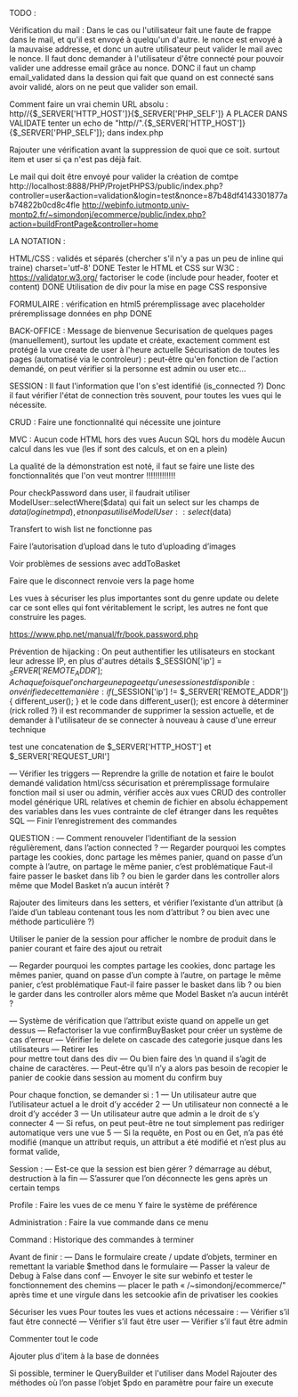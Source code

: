 TODO :

Vérification du mail :
Dans le cas ou l'utilisateur fait une faute de frappe dans le mail, et qu'il est envoyé à quelqu'un d'autre.
le nonce est envoyé à la mauvaise addresse, et donc un autre utilisateur peut valider le mail avec le nonce.
Il faut donc demander à l'utilisateur d'être connecté pour pouvoir valider une addresse email grâce au nonce.
DONC il faut un champ email_validated dans la dession qui fait que quand on est connecté sans avoir validé, alors on ne peut que valider son email.

Comment faire un vrai chemin URL absolu :
http//{$_SERVER['HTTP_HOST']}{$_SERVER['PHP_SELF']}
A PLACER DANS VALIDATE
tenter un echo de "http//".{$_SERVER['HTTP_HOST']}{$_SERVER['PHP_SELF']}; dans index.php

Rajouter une vérification avant la suppression de quoi que ce soit. surtout item et user si ça n'est pas déjà fait.

Le mail qui doit être envoyé pour valider la création de comtpe
http://localhost:8888/PHP/ProjetPHPS3/public/index.php?controller=user&action=validation&login=test&nonce=87b48df4143301877ab74822b0cd8c4fle
http://webinfo.iutmontp.univ-montp2.fr/~simondonj/ecommerce/public/index.php?action=buildFrontPage&controller=home

LA NOTATION :

HTML/CSS :
validés et séparés (chercher s'il n'y a pas un peu de inline qui traine)
charset='utf-8' DONE
Tester le HTML et CSS sur W3C : https://validator.w3.org/
factoriser le code (include pour header, footer et content) DONE
Utilisation de div pour la mise en page
CSS responsive

FORMULAIRE :
vérification en html5
préremplissage avec placeholder
préremplissage données en php DONE

BACK-OFFICE :
Message de bienvenue
Securisation de quelques pages (manuellement), surtout les update et créate, exactement comment est protégé la vue create de user à l'heure actuelle
Sécurisation de toutes les pages (automatisé via le controleur) : peut-être qu'en fonction de l'action demandé, on peut vérifier si la personne est admin ou user etc...

SESSION :
Il faut l'information que l'on s'est identifié (is_connected ?)
Donc il faut vérifier l'état de connection très souvent, pour toutes les vues qui le nécessite.

CRUD :
Faire une fonctionnalité qui nécessite une jointure

MVC :
Aucun code HTML hors des vues
Aucun SQL hors du modèle
Aucun calcul dans les vue (les if sont des calculs, et on en a plein)


La qualité de la démonstration est noté, il faut se faire une liste des fonctionnalités que l'on veut montrer !!!!!!!!!!!!!

Pour checkPassword dans user, il faudrait utiliser ModelUser::selectWhere($data) qui fait un select sur les champs de $data (login et mpd), et non pas utilisé ModelUser::select($data)



Transfert to wish list ne fonctionne pas

Faire l’autorisation d’upload dans le tuto d’uploading d’images

Voir problèmes de sessions avec addToBasket

Faire que le disconnect renvoie vers la page home

Les vues à sécuriser les plus importantes sont du genre update ou delete car ce sont elles qui font véritablement le script, les autres ne font que construire les pages.

https://www.php.net/manual/fr/book.password.php

Prévention de hijacking :
	On peut authentifier les utilisateurs en stockant leur adresse IP, en plus d'autres détails
	$_SESSION['ip'] = $_SERVER['REMOTE_ADDR'];
	A chaque fois que l'on charge une page et qu'une session est disponible :
	on vérifie de cette manière :
	if ($_SESSION['ip'] != $_SERVER['REMOTE_ADDR']) {   different_user();    } 
	et le code dans different_user(); est encore à déterminer (rick rolled ?)
		il est recommander de supprimer la session actuelle, et de demander à l'utilisateur de se connecter à nouveau à cause d'une erreur technique
		


test une concatenation de $_SERVER['HTTP_HOST'] et $_SERVER['REQUEST_URI']


— Vérifier les triggers
— Reprendre la grille de notation et faire le boulot demandé
	validation html/css
	sécurisation et préremplissage formulaire
	fonction mail
	si user ou admin, vérifier accès aux vues
	CRUD des controller
	model générique
	URL relatives et chemin de fichier en absolu
	échappement des variables dans les vues
	contrainte de clef étranger dans les requêtes SQL
— Finir l’enregistrement des commandes

QUESTION :
— Comment renouveler l’identifiant de la session régulièrement, dans l’action connected ?
— Regarder pourquoi les comptes partage les cookies, donc partage les mêmes panier, quand on passe d’un compte à l’autre, on partage le même panier, c’est problématique
Faut-il faire passer le basket dans lib ? ou bien le garder dans les controller alors même que Model Basket n’a aucun intérêt ?


Rajouter des limiteurs dans les setters, et vérifier l’existante d’un attribut (à l’aide d’un tableau contenant tous les nom d’attribut ? ou bien avec une méthode particulière ?)

Utiliser le panier de la session pour afficher le nombre de produit dans le panier courant et faire des ajout ou retrait

— Regarder pourquoi les comptes partage les cookies, donc partage les mêmes panier, quand on passe d’un compte à l’autre, on partage le même panier, c’est problématique
Faut-il faire passer le basket dans lib ? ou bien le garder dans les controller alors même que Model Basket n’a aucun intérêt ?

— Système de vérification que l’attribut existe quand on appelle un get dessus
— Refactoriser la vue confirmBuyBasket pour créer un système de cas d’erreur
— Vérifier le delete on cascade des categorie jusque dans les utilisateurs
— Retirer les <br> pour mettre tout dans des div
— Ou bien faire des \n quand il s’agit de chaine de caractères.
— Peut-être qu’il n’y a alors pas besoin de recopier le panier de cookie dans session au moment du confirm buy

Pour chaque fonction, se demander si :
	1 — Un utilisateur autre que l’utilisateur actuel a le droit d’y accéder
	2 — Un utilisateur non connecté a le droit d’y accéder
	3 — Un utilisateur autre que admin a le droit de s’y connecter
	4 — Si refus, on peut peut-être ne tout simplement pas rediriger automatique vers une vue
	5 — Si la requête, en Post ou en Get, n’a pas été modifié (manque un attribut requis, un attribut a été modifié et n’est plus au format valide, 

Session :
	— Est-ce que la session est bien gérer ? démarrage au début, destruction à la fin
	— S’assurer que l’on déconnecte les gens après un certain temps

Profile :
	Faire les vues de ce menu
	Y faire le système de préférence

Administration :
	Faire la vue commande dans ce menu

Command :
	Historique des commandes à terminer

Avant de finir :
	— Dans le formulaire create / update d’objets, terminer en remettant la variable $method dans le formulaire
	— Passer la valeur de Debug à False dans conf
	— Envoyer le site sur webinfo et tester le fonctionnement des chemins
	— placer le path  « /~simondonj/ecommerce/" après time et une virgule dans les setcookie afin de privatiser les cookies

Sécuriser les vues
	Pour toutes les vues et actions nécessaire :
		— Vérifier s’il faut être connecté
		— Vérifier s’il faut être user
		— Vérifier s’il faut être admin

Commenter tout le code

Ajouter plus d'item à la base de données


Si possible, terminer le QueryBuilder et l'utiliser dans Model
Rajouter des méthodes où l’on passe l’objet $pdo en paramètre pour faire un execute